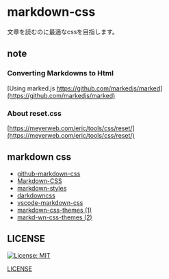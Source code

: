 # markdown-css
文章を読むのに最適なcssを目指します。

## note
### Converting Markdowns to Html
[Using marked.js https://github.com/markedjs/marked](https://github.com/markedjs/marked)

### About reset.css
[https://meyerweb.com/eric/tools/css/reset/](https://meyerweb.com/eric/tools/css/reset/)

## markdown css
- [github-markdown-css](https://github.com/sindresorhus/github-markdown-css)
- [Markdown-CSS](https://github.com/simonlc/Markdown-CSS)
- [markdown-styles](http://mixu.net/markdown-styles/)
- [darkdowncss](https://github.com/yrgoldteeth/darkdowncss)
- [vscode-markdown-css](https://github.com/yuru7/vscode-markdown-css)
- [markdown-css-themes (1)](https://github.com/ashokgelal/markdown-css-themes)
- [markd-wn-css-themes (2)](https://github.com/jasonm23/markdown-css-themes)
## LICENSE
[![License: MIT](https://img.shields.io/badge/License-MIT-yellow.svg)](https://opensource.org/licenses/MIT)

[LICENSE](https://github.com/haruu11113/markdown-css/blob/main/LICENSE)
